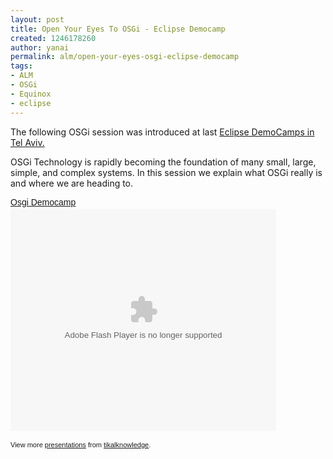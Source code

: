 ```yaml
---
layout: post
title: Open Your Eyes To OSGi - Eclipse Democamp
created: 1246178260
author: yanai
permalink: alm/open-your-eyes-osgi-eclipse-democamp
tags:
- ALM
- OSGi
- Equinox
- eclipse
---
```

<p>The following OSGi session was introduced at last <a href="http://wiki.eclipse.org/Eclipse_DemoCamps_Galileo_2009/Tel_Aviv#Agenda">Eclipse DemoCamps in Tel Aviv.</a></p>
<p>OSGi Technology is rapidly becoming the foundation of many small, large, simple, and complex systems. In this session we explain what OSGi really is and where we are heading to.</p>
<!--break-->
<p><a style="margin: 12px 0pt 3px; font-family: Helvetica,Arial,Sans-serif; font-style: normal; font-variant: normal; font-weight: normal; font-size: 14px; line-height: normal; font-size-adjust: none; font-stretch: normal; display: block; text-decoration: underline;" href="http://www.slideshare.net/tikalknowledge/osgi-democamp?type=presentation" title="Osgi Democamp">Osgi Democamp</a><object width="425" height="355" style="margin: 0px;">
<param name="movie" value="http://static.slidesharecdn.com/swf/ssplayer2.swf?doc=osgidemocamp-090628024757-phpapp01&amp;rel=0&amp;stripped_title=osgi-democamp" />
<param name="allowFullScreen" value="true" />
<param name="allowScriptAccess" value="always" /><embed width="425" height="355" src="http://static.slidesharecdn.com/swf/ssplayer2.swf?doc=osgidemocamp-090628024757-phpapp01&amp;rel=0&amp;stripped_title=osgi-democamp" type="application/x-shockwave-flash" allowscriptaccess="always" allowfullscreen="true"></embed></object></p>
<div style="font-size: 11px; font-family: tahoma,arial; height: 26px; padding-top: 2px;">View more <a style="text-decoration: underline;" href="http://www.slideshare.net/">presentations</a> from <a style="text-decoration: underline;" href="http://www.slideshare.net/tikalknowledge">tikalknowledge</a>.</div>
<div style="font-size: 11px; font-family: tahoma,arial; height: 26px; padding-top: 2px;">&nbsp;</div>
</div>
